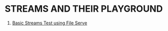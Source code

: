 STREAMS AND THEIR PLAYGROUND
============================

1. [Basic Streams Test using File Serve](../../blob/master/BasicStreams/README.MD)